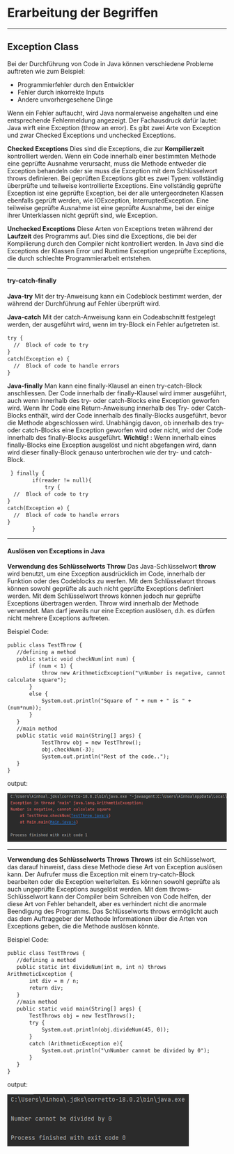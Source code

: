 # Erarbeitung der Begriffen
 ***
 ## Exception Class
 Bei der Durchführung von Code in Java können verschiedene Probleme auftreten wie zum Beispiel: 
 + Programmierfehler durch den Entwickler
 + Fehler durch inkorrekte Inputs 
 + Andere unvorhergesehene Dinge

Wenn ein Fehler auftaucht, wird Java normalerweise angehalten und eine entsprechende Fehlermeldung angezeigt. Der Fachausdruck dafür lautet: Java wirft eine Exception (throw an error). Es gibt zwei Arte von Exception und zwar Checked Exceptions und unchecked Exceptions.

**Checked Exceptions**
Dies sind die Exceptions, die zur **Kompilierzeit** kontrolliert werden. Wenn ein Code innerhalb einer bestimmten Methode eine geprüfte Ausnahme verursacht, muss die Methode entweder die Exception behandeln oder sie muss die Exception mit dem Schlüsselwort throws definieren. Bei geprüften Exceptions gibt es zwei Typen: vollständig überprüfte und teilweise kontrollierte Exceptions. Eine vollständig geprüfte Exception ist eine geprüfte Exception, bei der alle untergeordneten Klassen ebenfalls geprüft werden, wie IOException, InterruptedException. Eine teilweise geprüfte Ausnahme ist eine geprüfte Ausnahme, bei der einige ihrer Unterklassen nicht geprüft sind, wie Exception.

**Unchecked Exceptions**
Diese Arten von Exceptions treten während der **Laufzeit** des Programms auf.  Dies sind die Exceptions, die bei der Kompilierung durch den Compiler nicht kontrolliert werden. In Java sind die Exceptions der Klassen Error und Runtime Exception ungeprüfte Exceptions, die durch schlechte Programmierarbeit entstehen.
***
#### try-catch-finally
**Java-try**
Mit der try-Anweisung kann ein Codeblock bestimmt werden, der während der Durchführung auf Fehler überprüft wird.

**Java-catch**
Mit der catch-Anweisung kann ein Codeabschnitt festgelegt werden, der ausgeführt wird, wenn im try-Block ein Fehler aufgetreten ist.

```
try {
  //  Block of code to try
}
catch(Exception e) {
  //  Block of code to handle errors
}
```
**Java-finally**
Man kann eine finally-Klausel an einen try-catch-Block anschliessen. Der Code innerhalb der finally-Klausel wird immer ausgeführt, auch wenn innerhalb des try- oder catch-Blocks eine Exception geworfen wird. Wenn Ihr Code eine Return-Anweisung innerhalb des Try- oder Catch-Blocks enthält, wird der Code innerhalb des finally-Blocks ausgeführt, bevor die Methode abgeschlossen wird. Unabhängig davon, ob innerhalb des try- oder catch-Blocks eine Exception geworfen wird oder nicht, wird der Code innerhalb des finally-Blocks ausgeführt. **Wichtig!** : Wenn innerhalb eines finally-Blocks eine Exception ausgelöst und nicht abgefangen wird, dann wird dieser finally-Block genauso unterbrochen wie der try- und catch-Block.

```
 } finally {
        if(reader != null){
            try {
  //  Block of code to try
}
catch(Exception e) {
  //  Block of code to handle errors
}
        }
```
***
#### Auslösen von Exceptions in Java
**Verwendung des Schlüsselworts Throw**
Das Java-Schlüsselwort **throw** wird benutzt, um eine Exception ausdrücklich im Code, innerhalb der Funktion oder des Codeblocks zu werfen. Mit dem Schlüsselwort throws können sowohl geprüfte als auch nicht geprüfte Exceptions definiert werden. Mit dem Schlüsselwort throws können jedoch nur geprüfte Exceptions übertragen werden. Throw wird innerhalb der Methode verwendet. Man darf jeweils nur eine Exception auslösen, d.h. es dürfen nicht mehrere Exceptions auftreten.

 Beispiel Code:
 ```
public class TestThrow {  
    //defining a method  
    public static void checkNum(int num) {  
        if (num < 1) {  
            throw new ArithmeticException("\nNumber is negative, cannot calculate square");  
        }  
        else {  
            System.out.println("Square of " + num + " is " + (num*num));  
        }  
    }  
    //main method  
    public static void main(String[] args) {  
            TestThrow obj = new TestThrow();  
            obj.checkNum(-3);  
            System.out.println("Rest of the code..");  
    }  
}  
```
output:


![image info](TestThrow_output.png)
***
**Verwendung des Schlüsselworts Throws**
**Throws** ist ein Schlüsselwort, das darauf hinweist, dass diese Methode diese Art von Exception auslösen kann. Der Aufrufer muss die Exception mit einem try-catch-Block bearbeiten oder die Exception weiterleiten. Es können sowohl geprüfte als auch ungeprüfte Exceptions ausgelöst werden.
Mit dem throws-Schlüsselwort kann der Compiler beim Schreiben von Code helfen, der diese Art von Fehler behandelt, aber es verhindert nicht die anormale Beendigung des Programms. Das Schlüsselworts throws ermöglicht auch das dem Auftraggeber der Methode Informationen über die Arten von Exceptions geben, die die Methode auslösen könnte.

Beispiel Code:
 ```
public class TestThrows {  
    //defining a method  
    public static int divideNum(int m, int n) throws ArithmeticException {  
        int div = m / n;  
        return div;  
    }  
    //main method  
    public static void main(String[] args) {  
        TestThrows obj = new TestThrows();  
        try {  
            System.out.println(obj.divideNum(45, 0));  
        }  
        catch (ArithmeticException e){  
            System.out.println("\nNumber cannot be divided by 0");  
        }   
    }  
}     
```
output:


![image info](TestThrows_output.png)



